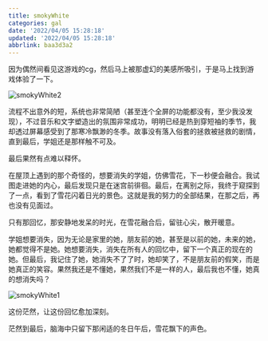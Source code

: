 ```yaml
---
title: smokyWhite
categories: gal
date: '2022/04/05 15:28:18'
updated: '2022/04/05 15:28:18'
abbrlink: baa3d3a2
---
```

因为偶然间看见这游戏的cg，然后马上被那虚幻的美感所吸引，于是马上找到游戏体验了一下。

<!--more-->

![smokyWhite2](https://cdn.jsdelivr.net/gh/ourandream/blog_images@master/smallGal/smokyWhite2.webp)

流程不出意外的短，系统也非常简陋（甚至连个全屏的功能都没有，至少我没发现），不过音乐和文字塑造出的氛围非常成功，明明已经是热到穿短袖的季节，我却透过屏幕感受到了那寒冷飘渺的冬季。故事没有落入俗套的拯救被拯救的剧情，直到最后，学姐还是那样触不可及。

最后果然有点难以释怀。

在屋顶上遇到的那个奇怪的，想要消失的学姐，仿佛雪花，下一秒便会融合。我试图走进她的内心，最后发现只是在迷宫前徘徊。最后，在离别之际，我终于窥探到了一点，看到了雪花闪着日光的景色。这就是我的努力的全部结果，在那之后，再也没有见面过。

只有那回忆，那安静地发呆的时光，在雪花融合后，留驻心尖，散开暖意。

学姐想要消失，因为无论是家里的她，朋友前的她，甚至是以前的她，未来的她，她都觉得不是她。她想要消失，消失在所有人的回忆中，留下一个真正的现在的她。但最后，我记住了她，她消失不了了时，她却笑了，不是朋友前的假笑，而是她真正的笑容。果然我还是不懂她，果然我们不是一样的人，最后我也不懂，她真的想消失吗？

![smokyWhite1](https://cdn.jsdelivr.net/gh/ourandream/blog_images@master/smallGal/smokyWhite1.webp)

这份茫然，让这份回忆愈加深刻。

茫然到最后，脑海中只留下那闲适的冬日午后，雪花飘下的声色。